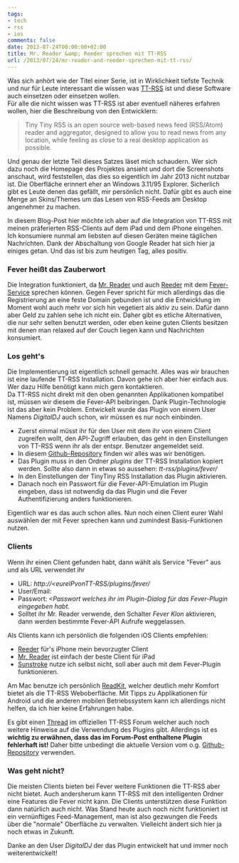 ```yaml
---
tags:
- tech
- rss
- ios
comments: false
date: 2013-07-24T00:00:00+02:00
title: Mr. Reader &amp; Reeder sprechen mit TT-RSS
url: /2013/07/24/mr-reader-and-reeder-sprechen-mit-tt-rss/
---
```


Was sich anhört wie der Titel einer Serie, ist in Wirklichkeit tiefste Technik und nur für Leute interessant die wissen was [TT-RSS](http://tt-rss.org/) ist und diese Software auch einsetzen oder einsetzen wollen.  
Für alle die nicht wissen was TT-RSS ist aber eventuell näheres erfahren wollen, hier die Beschreibung von den Entwicklern:

> Tiny Tiny RSS is an open source web-based news feed (RSS/Atom) reader and aggregator, designed to allow you to read news from any location, while feeling as close to a real desktop application as possible.

Und genau der letzte Teil dieses Satzes läset mich schaudern. Wer sich dazu noch die Homepage des Projektes ansieht und dort die Screenshots anschaut, wird feststellen, das dies so eigentlich im Jahr 2013 nicht nutzbar ist. Die Oberfläche erinnert eher an Windows 3.11/95 Explorer. Sicherlich gibt es Leute denen das gefällt, mir persönlich nicht. Dafür gibt es auch eine Menge an Skins/Themes um das Lesen von RSS-Feeds am Desktop angenehmer zu machen.

In diesem Blog-Post hier möchte ich aber auf die Integration von TT-RSS mit meinen präferierten RSS-Clients auf dem iPad und dem iPhone eingehen. Ich konsumiere nunmal am liebsten auf diesen Geräten meine täglichen Nachrichten. Dank der Abschaltung von Google Reader hat sich hier ja einiges getan. Und das ist bis zum heutigen Tag, alles positiv.

### Fever heißt das Zauberwort
Die Integration funktioniert, da [Mr. Reader](http://clkde.Tradedoubler.com/click?p=23761&amp;a=2217627&amp;url=https://itunes.apple.com/de/app/mr.-reader/id412874834?partnerId=2003) und auch [Reeder](http://clkde.Tradedoubler.com/click?p=23761&amp;a=2217627&amp;url=https://itunes.apple.com/de/app/reeder/id325502379?partnerId=2003) mit dem [Fever-Service](http://feedafever.com) sprechen können. Gegen Fever spricht für mich allerdings das die Registrierung an eine feste Domain gebunden ist und die Entwicklung im Moment wohl auch mehr vor sich hin vegetiert als aktiv zu sein. Dafür dann aber Geld zu zahlen sehe ich nicht ein.
Daher gibt es etliche Alternativen, die nur sehr selten benutzt werden, oder eben keine guten Clients besitzen mit denen man relaxed auf der Couch liegen kann und Nachrichten konsumiert.

### Los geht's
Die Implementierung ist eigentlich schnell gemacht. Alles was wir brauchen ist eine laufende TT-RSS Installation. Davon gehe ich aber hier einfach aus. Wer dazu Hilfe benötigt kann mich gern kontaktieren.  
Da TT-RSS nicht direkt mit den oben genannten Applikationen kompatibel ist, müssen wir diesem die Fever-API beibringen. Dank Plugin-Technologie ist das aber kein Problem. Entwickelt wurde das Plugin von einem User Namens _DigitalDJ_ auch schon, wir müssen es nur noch einbinden.  

- Zuerst einmal müsst ihr für den User mit dem ihr von einem Client zugreifen wollt, den API-Zugriff erlauben, das geht in den Einstellungen von TT-RSS wenn ihr als der entspr. Benutzer angemeldet seid.  
- In diesem [Github-Repository](https://github.com/dasmurphy/tinytinyrss-fever-plugin) finden wir alles was wir benötigen.
- Das Plugin muss in den Ordner _plugins_ der TT-RSS Installation kopiert werden. Sollte also dann in etwas so aussehen: _tt-rss/plugins/fever/_ 
- In den Einstellungen der TinyTiny RSS Installation das Plugin aktivieren.  
- Danach noch ein Passwort für die Fever-API-Emulation im Plugin eingeben, dass ist notwendig da das Plugin und die Fever Authentifizierung anders funktionieren.

Eigentlich war es das auch schon alles. Nun noch einen Client eurer Wahl auswählen der mit Fever sprechen kann und zumindest Basis-Funktionen nutzen.

### Clients
Wenn ihr einen Client gefunden habt, dann wählt als Service "Fever" aus und als URL verwendet ihr

- URL: _http://<eureIPvonTT-RSS/plugins/fever/_
- User/Email: _<euer user sum anmelden an tt-rss>_
- Passwort: _<Passwort welches ihr im Plugin-Dialog für das Fever-Plugin eingegeben habt._
- Solltet ihr Mr. Reader verwende, den Schalter _Fever Klon_ aktivieren, dann werden bestimmte Fever-API Aufrufe weggelassen.

Als Clients kann ich persönlich die folgenden iOS Clients empfehlen:

- [Reeder](http://clkde.Tradedoubler.com/click?p=23761&amp;a=2217627&amp;url=https://itunes.apple.com/de/app/reeder/id325502379?partnerId=2003) für's iPhone mein bevorzugter Client
- [Mr. Reader](http://clkde.Tradedoubler.com/click?p=23761&amp;a=2217627&amp;url=https://itunes.apple.com/de/app/mr.-reader/id412874834?partnerId=2003) ist einfach der beste Client für iPad
- [Sunstroke](http://clkde.Tradedoubler.com/click?p=23761&amp;a=2217627&amp;url=https://itunes.apple.com/de/app/sunstroke/id488564806?partnerId=2003) nutze ich selbst nicht, soll aber auch mit dem Fever-Plugin funktionieren.

Am Mac benutze ich persönlich [ReadKit](http://clkde.Tradedoubler.com/click?p=23761&amp;a=2217627&amp;url=https://itunes.apple.com/de/app/readkit/id588726889?partnerId=2003), welcher deutlich mehr Komfort bietet als die TT-RSS Weboberfläche.
Mit Tipps zu Applikationen für Android und die anderen mobilen Betriebssystem kann ich allerdings nicht helfen, da ich hier keine Erfahrungen habe.

Es gibt einen [Thread](http://tt-rss.org/forum/viewtopic.php?f=22&amp;t=1981) im offiziellen TT-RSS Forum welcher auch noch weitere Hinweise auf die Verwendung des Plugins gibt. Allerdings ist es **wichtig zu erwähnen, dass das im Forum-Post enthaltene Plugin fehlerhaft ist!** Daher bitte unbedingt die aktuelle Version vom o.g. [Github-Repository](https://github.com/dasmurphy/tinytinyrss-fever-plugin) verwenden.

### Was geht nicht?
Die meisten Clients bieten bei Fever weitere Funktionen die TT-RSS aber nicht bietet. Auch andersherum kann TT-RSS mit den intelligenten Ordner eine Features die Fever nicht kann. Die Clients unterstützen diese Funktion dann natürlich auch nicht. Was Stand heute auch noch nicht funktioniert ist ein vernünftiges Feed-Management, man ist also gezwungen die Feeds über die "normale" Oberfläche zu verwalten. Vielleicht ändert sich hier ja noch etwas in Zukunft.

Danke an den User *DigitalDJ* der das Plugin entwickelt hat und immer noch weiterentwickelt!
